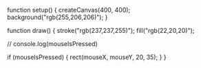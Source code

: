 function setup() {
  createCanvas(400, 400);
  background("rgb(255,206,206)");
}

function draw() {
  stroke("rgb(237,237,255)");
  fill("rgb(22,20,20)");

  // console.log(mouseIsPressed)

  if (mouseIsPressed) {
    rect(mouseX, mouseY, 20, 35);
  }
}
